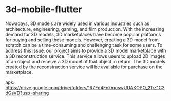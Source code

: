 # 3d-mobile-flutter

Nowadays, 3D models are widely used in various industries such as architecture, engineering,
gaming, and film production. With the increasing demand for 3D models, 3D marketplaces have
become popular platforms for buying and selling these models. However, creating a 3D model from
scratch can be a time-consuming and challenging task for some users. To address this issue, our project
aims to provide a 3D model marketplace with a 3D reconstruction service. This service allows users to
upload 2D images of an object and receive a 3D model of that object in return. The 3D models created
by the reconstruction service will be available for purchase on the marketplace.

apk: https://drive.google.com/drive/folders/1R7Fd4FnkmoswUUAKOPO_21rZ1C3dGsVD?usp=sharing
